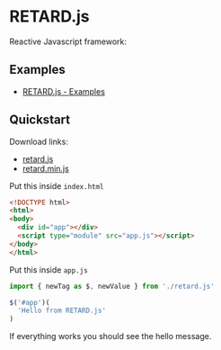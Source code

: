 # RETARD.js

Reactive Javascript framework:

## Examples

- [RETARD.js - Examples](https://evga.github.io/retard.js/)

## Quickstart

Download links:

- [retard.js](https://raw.githubusercontent.com/evga/retard.js/refs/heads/main/bundle/retard.js)
- [retard.min.js](https://raw.githubusercontent.com/evga/retard.js/refs/heads/main/bundle/retard.min.js)

Put this inside `index.html`

```html
<!DOCTYPE html>
<html>
<body>
  <div id="app"></div>
  <script type="module" src="app.js"></script>
</body>
</html>
```

Put this inside `app.js`

```js
import { newTag as $, newValue } from './retard.js'

$('#app')(
  'Hello from RETARD.js'
)
```

If everything works you should see the hello message.
